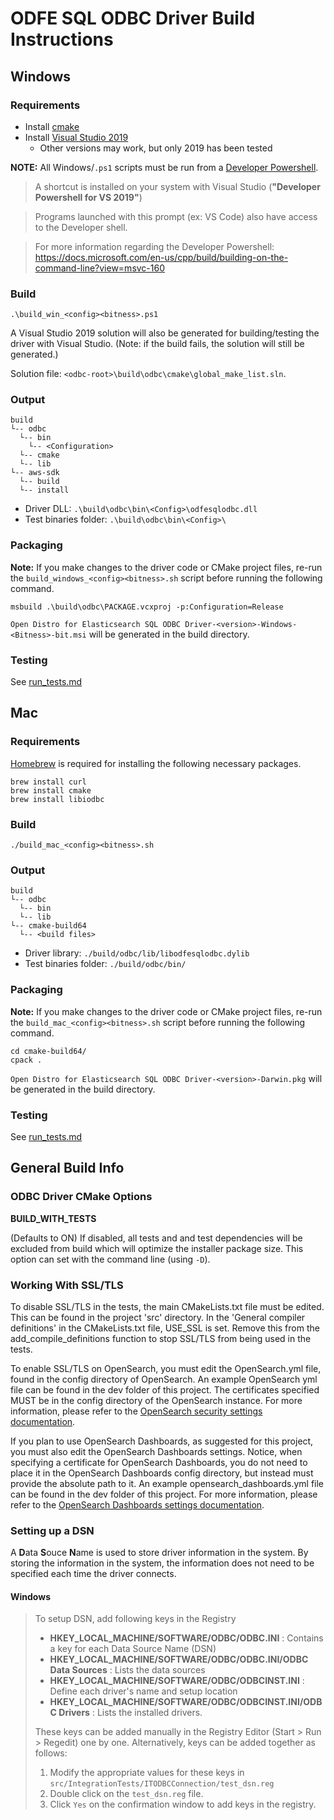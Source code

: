 # ODFE SQL ODBC Driver Build Instructions

## Windows

### Requirements

* Install [cmake](https://cmake.org/install/)
* Install [Visual Studio 2019](https://visualstudio.microsoft.com/vs/) 
  * Other versions may work, but only 2019 has been tested

**NOTE:** All Windows/`.ps1` scripts must be run from a [Developer Powershell](https://devblogs.microsoft.com/visualstudio/the-powershell-you-know-and-love-now-with-a-side-of-visual-studio/).

> A shortcut is installed on your system with Visual Studio (**"Developer Powershell for VS 2019"**)

> Programs launched with this prompt (ex: VS Code) also have access to the Developer shell.

> For more information regarding the Developer Powershell: https://docs.microsoft.com/en-us/cpp/build/building-on-the-command-line?view=msvc-160

### Build

```
.\build_win_<config><bitness>.ps1
```

A Visual Studio 2019 solution will also be generated for building/testing the driver with Visual Studio. (Note: if the build fails, the solution will still be generated.)

Solution file: `<odbc-root>\build\odbc\cmake\global_make_list.sln`.

### Output

```
build
└-- odbc
  └-- bin
    └-- <Configuration>
  └-- cmake
  └-- lib
└-- aws-sdk
  └-- build
  └-- install
```

* Driver DLL: `.\build\odbc\bin\<Config>\odfesqlodbc.dll`
* Test binaries folder: `.\build\odbc\bin\<Config>\`

### Packaging

**Note:** If you make changes to the driver code or CMake project files, re-run the `build_windows_<config><bitness>.sh` script before running the following command.

```
msbuild .\build\odbc\PACKAGE.vcxproj -p:Configuration=Release
```

`Open Distro for Elasticsearch SQL ODBC Driver-<version>-Windows-<Bitness>-bit.msi` will be generated in the build directory.

### Testing
See [run_tests.md](./run_tests.md)

## Mac

### Requirements

[Homebrew](https://brew.sh/) is required for installing the following necessary packages.
```
brew install curl
brew install cmake
brew install libiodbc
```

### Build

```
./build_mac_<config><bitness>.sh
```

### Output

```
build
└-- odbc
  └-- bin
  └-- lib
└-- cmake-build64
  └-- <build files>
```

* Driver library: `./build/odbc/lib/libodfesqlodbc.dylib`
* Test binaries folder: `./build/odbc/bin/`

### Packaging

**Note:** If you make changes to the driver code or CMake project files, re-run the `build_mac_<config><bitness>.sh` script before running the following command.

```
cd cmake-build64/
cpack .
```

`Open Distro for Elasticsearch SQL ODBC Driver-<version>-Darwin.pkg` will be generated in the build directory.

### Testing
See [run_tests.md](./run_tests.md)

## General Build Info

### ODBC Driver CMake Options

**BUILD_WITH_TESTS**

(Defaults to ON) If disabled, all tests and and test dependencies will be excluded from build which will optimize the installer package size. This option can set with the command line (using `-D`).

### Working With SSL/TLS

To disable SSL/TLS in the tests, the main CMakeLists.txt file must be edited. This can be found in the project 'src' directory. In the 'General compiler definitions' in the CMakeLists.txt file, USE_SSL is set. Remove this from the add_compile_definitions function to stop SSL/TLS from being used in the tests.

To enable SSL/TLS on OpenSearch, you must edit the OpenSearch.yml file, found in the config directory of OpenSearch. An example OpenSearch yml file can be found in the dev folder of this project. The certificates specified MUST be in the config directory of the OpenSearch instance. For more information, please refer to the [OpenSearch security settings documentation](https://www.elastic.co/guide/en/elasticsearch/reference/current/security-settings.html).

If you plan to use OpenSearch Dashboards, as suggested for this project, you must also edit the OpenSearch Dashboards settings. Notice, when specifying a certificate for OpenSearch Dashboards, you do not need to place it in the OpenSearch Dashboards config directory, but instead must provide the absolute path to it. An example opensearch_dashboards.yml file can be found in the dev folder of this project. For more information, please refer to the [OpenSearch Dashboards settings documentation](https://www.elastic.co/guide/en/kibana/current/settings.html).

### Setting up a DSN

A **D**ata **S**ouce **N**ame is used to store driver information in the system. By storing the information in the system, the information does not need to be specified each time the driver connects.

#### Windows

> To setup DSN, add following keys in the Registry
>
   >* **HKEY_LOCAL_MACHINE/SOFTWARE/ODBC/ODBC.INI** : Contains a key for each Data Source Name (DSN)
   >* **HKEY_LOCAL_MACHINE/SOFTWARE/ODBC/ODBC.INI/ODBC Data Sources** : Lists the data sources
   >* **HKEY_LOCAL_MACHINE/SOFTWARE/ODBC/ODBCINST.INI** :  Define each driver's name and setup location
   >* **HKEY_LOCAL_MACHINE/SOFTWARE/ODBC/ODBCINST.INI/ODBC Drivers** : Lists the installed drivers.
>
>These keys can be added manually in the Registry Editor (Start > Run > Regedit) one by one. Alternatively, keys can be added together as follows:
>
>1. Modify the appropriate values for these keys in `src/IntegrationTests/ITODBCConnection/test_dsn.reg`
>2. Double click on the `test_dsn.reg` file.
>3. Click `Yes` on the confirmation window to add keys in the registry.
